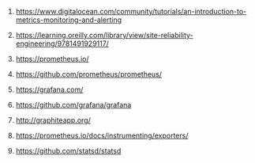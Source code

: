 1) https://www.digitalocean.com/community/tutorials/an-introduction-to-metrics-monitoring-and-alerting

2) https://learning.oreilly.com/library/view/site-reliability-engineering/9781491929117/

3) https://prometheus.io/

4) https://github.com/prometheus/prometheus/

5) https://grafana.com/

6) https://github.com/grafana/grafana

7) http://graphiteapp.org/

8) https://prometheus.io/docs/instrumenting/exporters/

9) https://github.com/statsd/statsd


